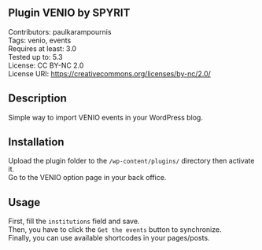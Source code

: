 ## Plugin VENIO by SPYRIT

Contributors: paulkarampournis  
Tags: venio, events  
Requires at least: 3.0  
Tested up to: 5.3  
License: CC BY-NC 2.0  
License URI: https://creativecommons.org/licenses/by-nc/2.0/  

## Description

Simple way to import VENIO events in your WordPress blog.

## Installation

Upload the plugin folder to the `/wp-content/plugins/` directory then activate it.  
Go to the VENIO option page in your back office.

## Usage

First, fill the `institutions` field and save.  
Then, you have to click the `Get the events` button to synchronize.  
Finally, you can use available shortcodes in your pages/posts.
